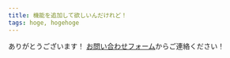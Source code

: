 ```yaml
---
title: 機能を追加して欲しいんだけれど！
tags: hoge, hogehoge
---
```


ありがとうございます！
[お問い合わせフォーム](https://docs.google.com/forms/d/e/1FAIpQLSe5bSPvJ5XQM0IACqZ9NKoHuRUAcC_V1an16JGwHh6HeGd-oQ/viewform)からご連絡ください！
